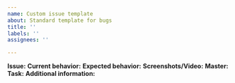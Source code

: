 ```yaml
---
name: Custom issue template
about: Standard template for bugs
title: ''
labels: ''
assignees: ''

---
```


**Issue:**
**Current behavior:**
**Expected behavior:**
**Screenshots/Video:**
**Master:**
**Task:**
**Additional information:**
